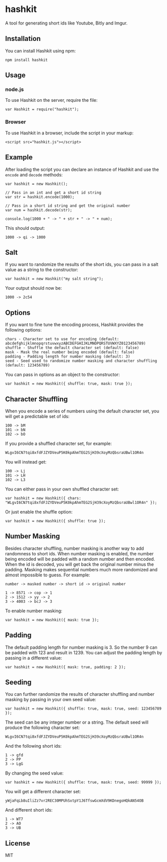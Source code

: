 # hashkit

A tool for generating short ids like Youtube, Bitly and Imgur.

## Installation

You can install Hashkit using npm:

```
npm install hashkit
```

## Usage

### node.js

To use Hashkit on the server, require the file:

```
var Hashkit = require("hashkit");
```

### Browser

To use Hashkit in a browser, include the script in your markup:

```
<script src="hashkit.js"></script>
```

## Example

After loading the script you can declare an instance of Hashkit and use the `encode` and `decode` methods:

```
var hashkit = new Hashkit();

// Pass in an int and get a short id string
var str = hashkit.encode(1000);

// Pass in a short id string and get the original number
var num = hashkit.decode(str);

console.log(1000 + " -> " + str + " -> " + num);
```

This should output:

```
1000 -> qi -> 1000
```

## Salt

If you want to randomize the results of the short ids, you can pass in a salt value as a string to the constructor:

```
var hashkit = new Hashkit("my salt string");
```

Your output should now be:

```
1000 -> 2c54
```

## Options

If you want to fine tune the encoding process, Hashkit provides the following options:

```
chars - Character set to use for encoding (default: abcdefghijklmnopqrstuvwxyzABCDEFGHIJKLMNOPQRSTUVWXYZ0123456789)
shuffle - Shuffle the default character set (default: false)
mask - Mask the real number being encoded (default: false)
padding - Padding length for number masking (default: 3)
seed - Seed used to randomize number masking and character shuffling (default: 123456789)
```

You can pass in options as an object to the constructor:

```
var hashkit = new Hashkit({ shuffle: true, mask: true });
```

## Character Shuffling

When you encode a series of numbers using the default character set, you will get a predictable set of ids:

```
100 -> bM
101 -> bN
102 -> bO
```

If you provide a shuffled character set, for example:

```
WLgvI6CN7tqi8xfdFJZYDVeuP5K0kpAhmTEG2SjH39cXoyMzQbsraUBwl1OR4n
```

You will instead get:

```
100 -> Lj
101 -> LH
102 -> L3
```

You can either pass in your own shuffled character set:

```
var hashkit = new Hashkit({ chars: "WLgvI6CN7tqi8xfdFJZYDVeuP5K0kpAhmTEG2SjH39cXoyMzQbsraUBwl1OR4n" });
```

Or just enable the shuffle option:

```
var hashkit = new Hashkit({ shuffle: true });
```

## Number Masking

Besides character shuffling, number masking is another way to add randomness to short ids. When number masking is enabled, the number being
encoded will be padded with a random number and then encoded. When the id is decoded, you will get back the original number minus the padding.
Masking makes sequential numbers much more randomized and almost impossible to guess. For example:

```
number -> masked number -> short id -> original number

1 -> 8571 -> cop -> 1
2 -> 1512 -> yy -> 2
3 -> 4003 -> bcJ -> 3
```

To enable number masking:

```
var hashkit = new Hashkit({ mask: true });
```

## Padding

The default padding length for number masking is 3. So the number 9 can be padded with 123 and result in 1239. You can adjust the padding length by
passing in a different value:

```
var hashkit = new Hashkit({ mask: true, padding: 2 });
```

## Seeding

You can further randomize the results of character shuffling and number masking by passing in your own seed value:

```
var hashkit = new Hashkit({ shuffle: true, mask: true, seed: 123456789 });
```

The seed can be any integer number or a string. The default seed will produce the following character set:

```
WLgvI6CN7tqi8xfdFJZYDVeuP5K0kpAhmTEG2SjH39cXoyMzQbsraUBwl1OR4n
```

And the following short ids:

```
1 -> gfd
2 -> PP
3 -> LgG
```

By changing the seed value:

```
var hashkit = new Hashkit({ shuffle: true, mask: true, seed: 99999 });
```

You will get a different character set:

```
yWjaFqLb8uIliZz7vr2REC30MPUhSxtpY1J6TfswGcmXdV9KDnegoHQkAN54OB
```

And different short ids:

```
1 -> WT7
2 -> AO
3 -> UB
```

## License

MIT